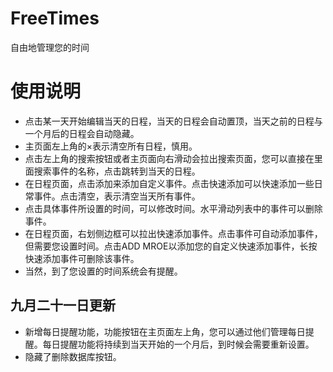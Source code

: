  FreeTimes
 ===
 自由地管理您的时间
 
# 使用说明
* 点击某一天开始编辑当天的日程，当天的日程会自动置顶，当天之前的日程与一个月后的日程会自动隐藏。
* 主页面左上角的×表示清空所有日程，慎用。
* 点击左上角的搜索按钮或者主页面向右滑动会拉出搜索页面，您可以直接在里面搜索事件的名称，点击跳转到当天的日程。
* 在日程页面，点击添加来添加自定义事件。点击快速添加可以快速添加一些日常事件。点击清空，表示清空当天所有事件。
* 点击具体事件所设置的时间，可以修改时间。水平滑动列表中的事件可以删除事件。
* 在日程页面，右划侧边框可以拉出快速添加事件。点击事件可自动添加事件，但需要您设置时间。点击ADD MROE以添加您的自定义快速添加事件，长按快速添加事件可删除该事件。
* 当然，到了您设置的时间系统会有提醒。

## 九月二十一日更新
* 新增每日提醒功能，功能按钮在主页面左上角，您可以通过他们管理每日提醒。每日提醒功能将持续到当天开始的一个月后，到时候会需要重新设置。
* 隐藏了删除数据库按钮。
